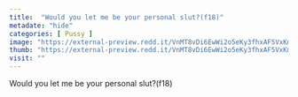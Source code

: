 ```yaml
---
title:  "Would you let me be your personal slut?(f18)"
metadate: "hide"
categories: [ Pussy ]
image: "https://external-preview.redd.it/VnMT8vDi6EwWi2o5eKy3fhxAF5VxKmIhGUA9ZjLG_k0.jpg?auto=webp&s=afc5f993fb58256efa7dea0037c00422cd0ee58b"
thumb: "https://external-preview.redd.it/VnMT8vDi6EwWi2o5eKy3fhxAF5VxKmIhGUA9ZjLG_k0.jpg?width=1080&crop=smart&auto=webp&s=56885020b75e91f57599da830f56420df311679c"
visit: ""
---
```

Would you let me be your personal slut?(f18)
